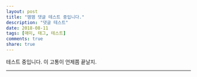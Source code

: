 ```yaml
---
layout: post
title: "맴맴 댓글 테스트 중입니다."
description: "댓글 테스트"
date: 2018-08-11
tags: [매미, 태그, 테스트]
comments: true
share: true
---
```


테스트 중입니다.
이 고통이 언제쯤 끝날지.

---
